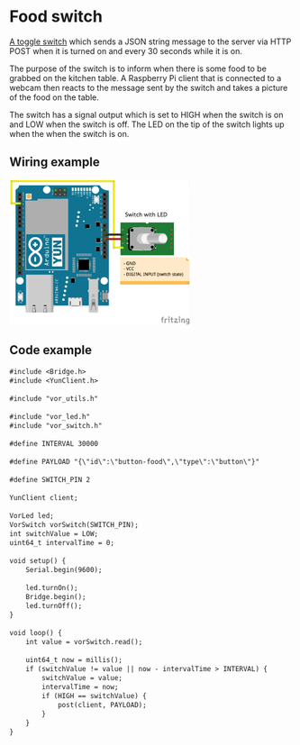 # Food switch

[A toggle switch](https://www.sparkfun.com/products/11310) which sends a JSON string message to the server via HTTP POST when it is turned on and every 30 seconds while it is on.

The purpose of the switch is to inform when there is some food to be grabbed on the kitchen table. A Raspberry Pi client that is connected to a webcam then reacts to the message sent by the switch and takes a picture of the food on the table.

The switch has a signal output which is set to HIGH when the switch is on and LOW when the switch is off. The LED on the tip of the switch lights up when the when the switch is on.

## Wiring example

<img src="food_bb.png" width="320">

## Code example

```
#include <Bridge.h>
#include <YunClient.h>

#include "vor_utils.h"

#include "vor_led.h"
#include "vor_switch.h"

#define INTERVAL 30000

#define PAYLOAD "{\"id\":\"button-food\",\"type\":\"button\"}"

#define SWITCH_PIN 2

YunClient client;

VorLed led;
VorSwitch vorSwitch(SWITCH_PIN);
int switchValue = LOW;
uint64_t intervalTime = 0;

void setup() {
    Serial.begin(9600);

    led.turnOn();
    Bridge.begin();
    led.turnOff();
}

void loop() {
    int value = vorSwitch.read();

    uint64_t now = millis();
    if (switchValue != value || now - intervalTime > INTERVAL) {
        switchValue = value;
        intervalTime = now;
        if (HIGH == switchValue) {
            post(client, PAYLOAD);
        }
    }
}
```
